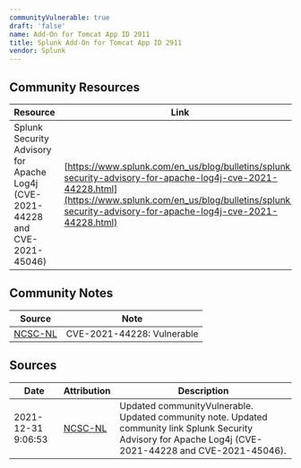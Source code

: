 ```yaml
---
communityVulnerable: true
draft: 'false'
name: Add-On for Tomcat App ID 2911
title: Splunk Add-On for Tomcat App ID 2911
vendor: Splunk
---
```



## Community Resources
| Resource | Link |
| --- | --- |
| Splunk Security Advisory for Apache Log4j (CVE-2021-44228 and CVE-2021-45046) | [https://www.splunk.com/en_us/blog/bulletins/splunk-security-advisory-for-apache-log4j-cve-2021-44228.html](https://www.splunk.com/en_us/blog/bulletins/splunk-security-advisory-for-apache-log4j-cve-2021-44228.html) |

## Community Notes
| Source | Note |
| --- | --- |
| [NCSC-NL](https://github.com/NCSC-NL/log4shell/blob/main/software/README.md) | CVE-2021-44228: Vulnerable </ul> |

## Sources
| Date | Attribution | Description |
| --- | --- | --- |
| 2021-12-31 9:06:53 | [NCSC-NL](https://github.com/NCSC-NL/log4shell/blob/main/software/README.md) | Updated communityVulnerable. Updated community note. Updated community link Splunk Security Advisory for Apache Log4j (CVE-2021-44228 and CVE-2021-45046).  |
